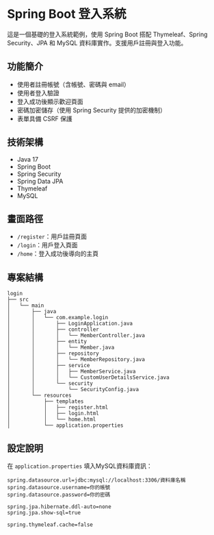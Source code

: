 # Spring Boot 登入系統

這是一個基礎的登入系統範例，使用 Spring Boot 搭配 Thymeleaf、Spring Security、JPA 和 MySQL 資料庫實作。支援用戶註冊與登入功能。

## 功能簡介

- 使用者註冊帳號（含帳號、密碼與 email）
- 使用者登入驗證
- 登入成功後顯示歡迎頁面
- 密碼加密儲存（使用 Spring Security 提供的加密機制）
- 表單具備 CSRF 保護

## 技術架構

- Java 17
- Spring Boot
- Spring Security
- Spring Data JPA
- Thymeleaf
- MySQL

## 畫面路徑

- `/register`：用戶註冊頁面
- `/login`：用戶登入頁面
- `/home`：登入成功後導向的主頁

## 專案結構

```plaintext
login
├── src
│   └── main
│       ├── java
│       │   └── com.example.login
│       │       ├── LoginApplication.java
│       │       ├── controller
│       │       │   └── MemberController.java
│       │       ├── entity
│       │       │   └── Member.java
│       │       ├── repository
│       │       │   └── MemberRepository.java
│       │       ├── service
│       │       │   ├── MemberService.java
│       │       │   └── CustomUserDetailsService.java
│       │       └── security
│       │           └── SecurityConfig.java
│       └── resources
│           ├── templates
│           │   ├── register.html
│           │   ├── login.html
│           │   └── home.html
│           └── application.properties
```

## 設定說明

在 `application.properties` 填入MySQL資料庫資訊：

```properties
spring.datasource.url=jdbc:mysql://localhost:3306/資料庫名稱
spring.datasource.username=你的帳號
spring.datasource.password=你的密碼

spring.jpa.hibernate.ddl-auto=none
spring.jpa.show-sql=true

spring.thymeleaf.cache=false

